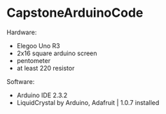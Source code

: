 # CapstoneArduinoCode

Hardware:
- Elegoo Uno R3
- 2x16 square arduino screen
- pentometer
- at least 220 resistor

Software:
- Arduino IDE 2.3.2
- LiquidCrystal by Arduino, Adafruit | 1.0.7 installed
